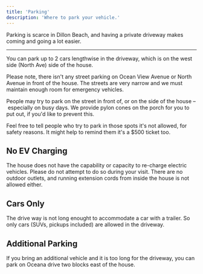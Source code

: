 ```yaml
---
title: 'Parking'
description: 'Where to park your vehicle.'
---
```


Parking is scarce in Dillon Beach, and having a private driveway makes coming and going a lot easier.

---

You can park up to 2 cars lengthwise in the driveway, which is on the west side (North Ave) side of the house.

Please note, there isn't any street parking on Ocean View Avenue or North Avenue in front of the house. The streets are very narrow and we must maintain enough room for emergency vehicles.

People may try to park on the street in front of, or on the side of the house – especially on busy days. We provide pylon cones on the porch for you to put out, if you'd like to prevent this.

Feel free to tell people who try to park in those spots it's not allowed, for safety reasons. It might help to remind them it's a $500 ticket too.

## No EV Charging

The house does not have the capability or capacity to re-charge electric vehicles. Please do not attempt to do so during your visit. There are no outdoor outlets, and running extension cords from inside the house is not allowed either.

## Cars Only

The drive way is not long enought to accommodate a car with a trailer. So only cars (SUVs, pickups included) are allowed in the driveway.

## Additional Parking

If you bring an additional vehicle and it is too long for the driveway, you can park on Oceana drive two blocks east of the house.

